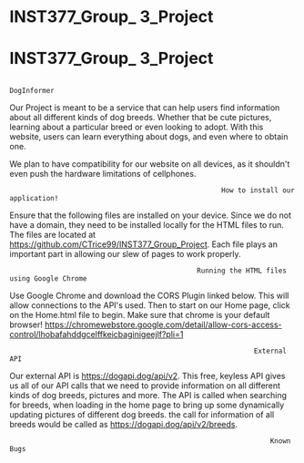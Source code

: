 # INST377_Group_ 3_Project
# INST377_Group_ 3_Project

                                                                  DogInformer

Our Project is meant to be a service that can help users find information about all different kinds of dog breeds. Whether that be cute pictures, learning about a particular breed or even looking to adopt. With this website, users can learn everything about dogs, and even where to obtain one.

We plan to have compatibility for our website on all devices, as it shouldn't even push the hardware limitations of cellphones.


                                                        How to install our application! 
                                                        
Ensure that the following files are installed on your device. Since we do not have a domain, they need to be installed locally for the HTML files to run. The files are located at https://github.com/CTrice99/INST377_Group_Project. Each file plays an important part in allowing our slew of pages to work properly.


                                                  Running the HTML files using Google Chrome

Use Google Chrome and download the CORS Plugin linked below. This will allow connections to the API's used. Then to start on our Home page, click on the Home.html file to begin. Make sure that chrome is your default browser!
https://chromewebstore.google.com/detail/allow-cors-access-control/lhobafahddgcelffkeicbaginigeejlf?pli=1



                                                                External API

Our external API is https://dogapi.dog/api/v2. This free, keyless API gives us all of our API calls that we need to provide information on all different kinds of dog breeds, pictures and more. The API is called when searching for breeds, when loading in the home page to bring up some dynamically updating pictures of different dog breeds. the call for information of all breeds would be called as https://dogapi.dog/api/v2/breeds.


                                                                    Known Bugs
